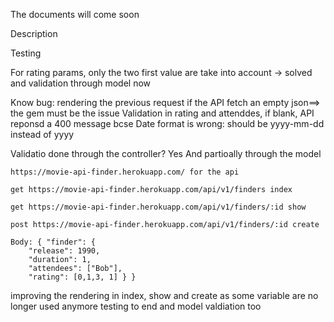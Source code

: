 The documents will come soon

Description

Testing


For rating params, only the two first value are take into account -> solved and validation through model now



Know bug:
rendering the previous request if the API fetch an empty json==> the gem must be the issue
Validation in rating and attenddes, if blank, API reponsd a 400 message bcse Date format is wrong: should be yyyy-mm-dd instead of yyyy

Validatio done through the controller?
Yes 
And partioally through the model

    https://movie-api-finder.herokuapp.com/ for the api

    get https://movie-api-finder.herokuapp.com/api/v1/finders index

    get https://movie-api-finder.herokuapp.com/api/v1/finders/:id show

    post https://movie-api-finder.herokuapp.com/api/v1/finders/:id create

    Body: { "finder": { 
        "release": 1990,
        "duration": 1,
        "attendees": ["Bob"],
        "rating": [0,1,3, 1] } }

improving the rendering in index, show and create as some variable are no longer used anymore
testing to end and model valdiation too


